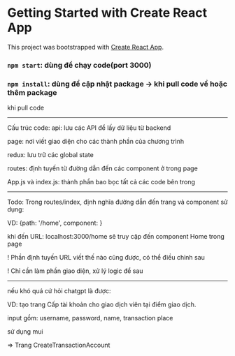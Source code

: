 # Getting Started with Create React App

This project was bootstrapped with [Create React App](https://github.com/facebook/create-react-app).

### `npm start`: dùng để chạy code(port 3000)

### `npm install`: dùng để cập nhật package -> khi pull code về hoặc thêm package
khi pull code 

---

Cấu trúc code:
api: lưu các API để lấy dữ liệu từ backend

page: nơi viết giao diện cho các thành phần của chương trình

redux: lưu trữ các global state

routes: định tuyến từ đường dẫn đến các component ở trong page

App.js và index.js: thành phần bao bọc tất cả các code bên trong

----------
Todo:
Trong routes/index, định nghĩa đường dẫn đến trang và component sử dụng:

VD: {path: '/home', component: <Home />}

khi đến URL: localhost:3000/home sẽ truy cập đến component Home trong page

! Phần định tuyến URL viết thế nào cũng được, có thể điều chỉnh sau

! Chỉ cần làm phần giao diện, xử lý logic để sau

---
nếu khó quá cứ hỏi chatgpt là được:

VD: tạo trang Cấp tài khoản cho giao dịch viên tại điểm giao dịch.

input gồm: username, password, name, transaction place

sử dụng mui

=> Trang CreateTransactionAccount